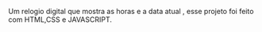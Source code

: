 Um relogio digital que mostra as horas e a data atual , esse projeto foi feito com HTML,CSS e JAVASCRIPT.
